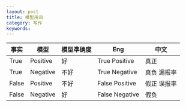 ```yaml
---
layout: post
title: 模型用词
category: 写作
keywords:
---
```


| 事实  | 模型     | 模型凖确度 | Eng            | 中文        |
| ----- | -------- | ---------- | -------------- | ----------- |
| True  | Positive | 好         | True Positive  | 真正        |
| True  | Negative | 不好       | True Negative  | 真负 漏报率 |
| False | Positive | 不好       | False Positive | 假正 误报率 |
| False | Negative | 好         | False Negative | 假负        |
